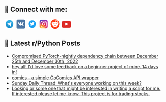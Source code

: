 ## 🔎 Connect with me:
[<img src="https://github.com/bullbesh/bullbesh/blob/main/images/Telegram.png" width="32" height="32" />](https://t.me/bullbesh)
[<img src="https://github.com/bullbesh/bullbesh/blob/main/images/VK.png" width="32" height="32" />](https://vk.com/bullbesh)
[<img src="https://github.com/bullbesh/bullbesh/blob/main/images/Twitter.png" width="32" height="32" />](https://twitter.com/bullbesh1)
[<img src="https://github.com/bullbesh/bullbesh/blob/main/images/Instagram.png" width="32" height="32" />](https://www.instagram.com/bullbesh)
[<img src="https://github.com/bullbesh/bullbesh/blob/main/images/Reddit.png" width="32" height="32" />](https://www.reddit.com/user/bullbesh)
[<img src="https://github.com/bullbesh/bullbesh/blob/main/images/YouTube.png" width="32" height="32" />](https://www.youtube.com/channel/UCtfjRs6uzgq5mfm8S06WTcg)

## 📕 Latest r/Python Posts
<!-- BLOG-POST-LIST:START -->
- [Compromised PyTorch-nightly dependency chain between December 25th and December 30th, 2022](https://www.reddit.com/r/Python/comments/100afke/compromised_pytorchnightly_dependency_chain/)
- [hey all! I&#39;d love some feedback on a beginner project of mine. 14 days in!](https://www.reddit.com/r/Python/comments/100abad/hey_all_id_love_some_feedback_on_a_beginner/)
- [comics - a simple GoComics API wrapper](https://www.reddit.com/r/Python/comments/1008dzy/comics_a_simple_gocomics_api_wrapper/)
- [Sunday Daily Thread: What&#39;s everyone working on this week?](https://www.reddit.com/r/Python/comments/10073zi/sunday_daily_thread_whats_everyone_working_on/)
- [Looking or some one that might be interested in writing a script for me. If interested please let me know. This project is for trading stocks.](https://www.reddit.com/r/Python/comments/1005fu4/looking_or_some_one_that_might_be_interested_in/)
<!-- BLOG-POST-LIST:END -->
